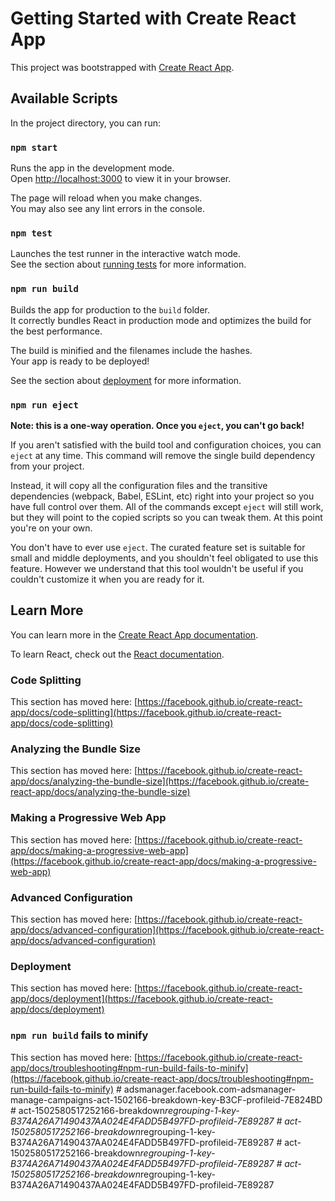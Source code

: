 # Getting Started with Create React App

This project was bootstrapped with [Create React App](https://github.com/facebook/create-react-app).

## Available Scripts

In the project directory, you can run:

### `npm start`

Runs the app in the development mode.\
Open [http://localhost:3000](http://localhost:3000) to view it in your browser.

The page will reload when you make changes.\
You may also see any lint errors in the console.

### `npm test`

Launches the test runner in the interactive watch mode.\
See the section about [running tests](https://facebook.github.io/create-react-app/docs/running-tests) for more information.

### `npm run build`

Builds the app for production to the `build` folder.\
It correctly bundles React in production mode and optimizes the build for the best performance.

The build is minified and the filenames include the hashes.\
Your app is ready to be deployed!

See the section about [deployment](https://facebook.github.io/create-react-app/docs/deployment) for more information.

### `npm run eject`

**Note: this is a one-way operation. Once you `eject`, you can't go back!**

If you aren't satisfied with the build tool and configuration choices, you can `eject` at any time. This command will remove the single build dependency from your project.

Instead, it will copy all the configuration files and the transitive dependencies (webpack, Babel, ESLint, etc) right into your project so you have full control over them. All of the commands except `eject` will still work, but they will point to the copied scripts so you can tweak them. At this point you're on your own.

You don't have to ever use `eject`. The curated feature set is suitable for small and middle deployments, and you shouldn't feel obligated to use this feature. However we understand that this tool wouldn't be useful if you couldn't customize it when you are ready for it.

## Learn More

You can learn more in the [Create React App documentation](https://facebook.github.io/create-react-app/docs/getting-started).

To learn React, check out the [React documentation](https://reactjs.org/).

### Code Splitting

This section has moved here: [https://facebook.github.io/create-react-app/docs/code-splitting](https://facebook.github.io/create-react-app/docs/code-splitting)

### Analyzing the Bundle Size

This section has moved here: [https://facebook.github.io/create-react-app/docs/analyzing-the-bundle-size](https://facebook.github.io/create-react-app/docs/analyzing-the-bundle-size)

### Making a Progressive Web App

This section has moved here: [https://facebook.github.io/create-react-app/docs/making-a-progressive-web-app](https://facebook.github.io/create-react-app/docs/making-a-progressive-web-app)

### Advanced Configuration

This section has moved here: [https://facebook.github.io/create-react-app/docs/advanced-configuration](https://facebook.github.io/create-react-app/docs/advanced-configuration)

### Deployment

This section has moved here: [https://facebook.github.io/create-react-app/docs/deployment](https://facebook.github.io/create-react-app/docs/deployment)

### `npm run build` fails to minify

This section has moved here: [https://facebook.github.io/create-react-app/docs/troubleshooting#npm-run-build-fails-to-minify](https://facebook.github.io/create-react-app/docs/troubleshooting#npm-run-build-fails-to-minify)
#   a d s m a n a g e r . f a c e b o o k . c o m - a d s m a n a g e r - m a n a g e - c a m p a i g n s - a c t - 1 5 0 2 1 6 6 - b r e a k d o w n - k e y - B 3 C F - p r o f i l e i d - 7 E 8 2 4 B D  
 #   a c t - 1 5 0 2 5 8 0 5 1 7 2 5 2 1 6 6 - b r e a k d o w n _ r e g r o u p i n g - 1 - k e y - B 3 7 4 A 2 6 A 7 1 4 9 0 4 3 7 A A 0 2 4 E 4 F A D D 5 B 4 9 7 F D - p r o f i l e i d - 7 E 8 9 2 8 7  
 #   a c t - 1 5 0 2 5 8 0 5 1 7 2 5 2 1 6 6 - b r e a k d o w n _ r e g r o u p i n g - 1 - k e y - B 3 7 4 A 2 6 A 7 1 4 9 0 4 3 7 A A 0 2 4 E 4 F A D D 5 B 4 9 7 F D - p r o f i l e i d - 7 E 8 9 2 8 7  
 #   a c t - 1 5 0 2 5 8 0 5 1 7 2 5 2 1 6 6 - b r e a k d o w n _ r e g r o u p i n g - 1 - k e y - B 3 7 4 A 2 6 A 7 1 4 9 0 4 3 7 A A 0 2 4 E 4 F A D D 5 B 4 9 7 F D - p r o f i l e i d - 7 E 8 9 2 8 7  
 #   a c t - 1 5 0 2 5 8 0 5 1 7 2 5 2 1 6 6 - b r e a k d o w n _ r e g r o u p i n g - 1 - k e y - B 3 7 4 A 2 6 A 7 1 4 9 0 4 3 7 A A 0 2 4 E 4 F A D D 5 B 4 9 7 F D - p r o f i l e i d - 7 E 8 9 2 8 7  
 